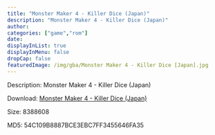 ```yaml
---
title: "Monster Maker 4 - Killer Dice (Japan)"
description: "Monster Maker 4 - Killer Dice (Japan)"
author: 
categories: ["game","rom"]
date: 
displayInList: true
displayInMenu: false
dropCap: false
featuredImage: /img/gba/Monster Maker 4 - Killer Dice [Japan].jpg
---
```


Description: Monster Maker 4 - Killer Dice (Japan)

Download: <a style="text-decoration:underline;" href="https://mega.nz/#!6aJ2AabQ!JNDZUQMQBj3kh7MfRs3fbgSOfsRj0EWy4rSv4hPOPbo" target = "_blank" rel = "nofollow" > Monster Maker 4 - Killer Dice (Japan)</a>

Size: 8388608

MD5: 54C109B8887BCE3EBC7FF3455646FA35

